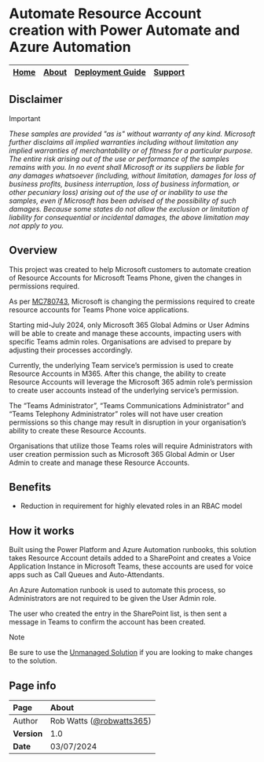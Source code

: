 # Automate Resource Account creation with Power Automate and Azure Automation

| [Home](README.md) | [About](about.md) |[Deployment Guide](deployment.md) | [Support](support.md) | 
| --- | --- | --- | --- |

## Disclaimer
> [!IMPORTANT]
> _These samples are provided "as is" without warranty of any kind. Microsoft further disclaims all implied warranties including without limitation any implied warranties of merchantability or of fitness for a particular purpose. The entire risk arising out of the use or performance of the samples remains with you. In no event shall Microsoft or its suppliers be liable for any damages whatsoever (including, without limitation, damages for loss of business profits, business interruption, loss of business information, or other pecuniary loss) arising out of the use of or inability to use the samples, even if Microsoft has been advised of the possibility of such damages. Because some states do not allow the exclusion or limitation of liability for consequential or incidental damages, the above limitation may not apply to you._

## Overview
This project was created to help Microsoft customers to automate creation of Resource Accounts for Microsoft Teams Phone, given the changes in permissions required. 

As per [MC780743](https://admin.microsoft.com/Adminportal/Home?ref=MessageCenter/:/messages/MC780743), Microsoft is changing the permissions required to create resource accounts for Teams Phone voice applications. 

Starting mid-July 2024, only Microsoft 365 Global Admins or User Admins will be able to create and manage these accounts, impacting users with specific Teams admin roles. Organisations are advised to prepare by adjusting their processes accordingly.

Currently, the underlying Team service’s permission is used to create Resource Accounts in M365. After this change, the ability to create Resource Accounts will leverage the Microsoft 365 admin role’s permission to create user accounts instead of the underlying service’s permission.

The “Teams Administrator”, “Teams Communications Administrator” and “Teams Telephony Administrator” roles will not have user creation permissions so this change may result in disruption in your organisation’s ability to create these Resource Accounts.

Organisations that utilize those Teams roles will require Administrators with user creation permission such as Microsoft 365 Global Admin or User Admin to create and manage these Resource Accounts.

## Benefits
* Reduction in requirement for highly elevated roles in an RBAC model

## How it works

Built using the Power Platform and Azure Automation runbooks, this solution takes Resource Account details added to a SharePoint and creates a Voice Application Instance in Microsoft Teams, these accounts are used for voice apps such as Call Queues and Auto-Attendants.

An Azure Automation runbook is used to automate this process, so Administrators are not required to be given the User Admin role.

The user who created the entry in the SharePoint list, is then sent a message in Teams to confirm the account has been created. 

 > [!NOTE]
  >  Be sure to use the [Unmanaged Solution](ExtendEmergencyCallingNotifications_unmanaged.zip)  if you are looking to make changes to the solution.  



## Page info

| Page | About |
| :--- | :--- |
| Author | Rob Watts ([@robwatts365](https://github.com/robwatts365)) |
| **Version** | 1.0 |
| **Date** | 03/07/2024 |



